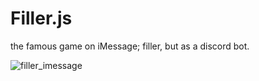 # Filler.js

the famous game on iMessage; filler, but as a discord bot.

![filler_imessage](https://user-images.githubusercontent.com/11768502/113471051-770d5380-9462-11eb-9ff1-ca8fe4e59c46.jpeg)

